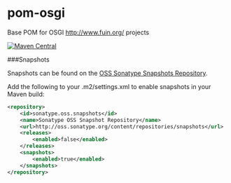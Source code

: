 pom-osgi
========

Base POM for OSGI http://www.fuin.org/ projects

[![Maven Central](https://maven-badges.herokuapp.com/maven-central/org.fuin/pom-osgi/badge.svg)](https://maven-badges.herokuapp.com/maven-central/org.fuin/pom-osgi/)

###Snapshots

Snapshots can be found on the [OSS Sonatype Snapshots Repository](http://oss.sonatype.org/content/repositories/snapshots/org/fuin "Snapshot Repository"). 

Add the following to your .m2/settings.xml to enable snapshots in your Maven build:

```xml
<repository>
    <id>sonatype.oss.snapshots</id>
    <name>Sonatype OSS Snapshot Repository</name>
    <url>http://oss.sonatype.org/content/repositories/snapshots</url>
    <releases>
        <enabled>false</enabled>
    </releases>
    <snapshots>
        <enabled>true</enabled>
    </snapshots>
</repository>
```
